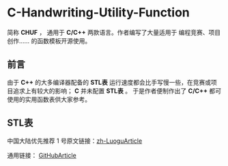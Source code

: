 # C-Handwriting-Utility-Function
简称 **CHUF** ， 通用于 **C/C++** 两款语言。作者编写了大量适用于 编程竞赛、项目创作…… 的函数模板开源使用。

## 前言
由于 **C++** 的大多编译器配备的 **STL表** 运行速度都会比手写慢一些，在竞赛或项目追求上有较大的影响； **C** 并未配置 **STL表** 。 于是作者便制作出了 **C/C++** 都可使用的实用函数表供大家参考。

## STL表

中国大陆优先推荐 $1$ 号原文链接：[zh-LuoguArticle](https://www.luogu.com.cn/article/1dauvsa1)

通用链接： [GitHubArticle](https://github.com/HZJ1007/C-Handwriting-Utility-Function/blob/main/STL-Section.md)

